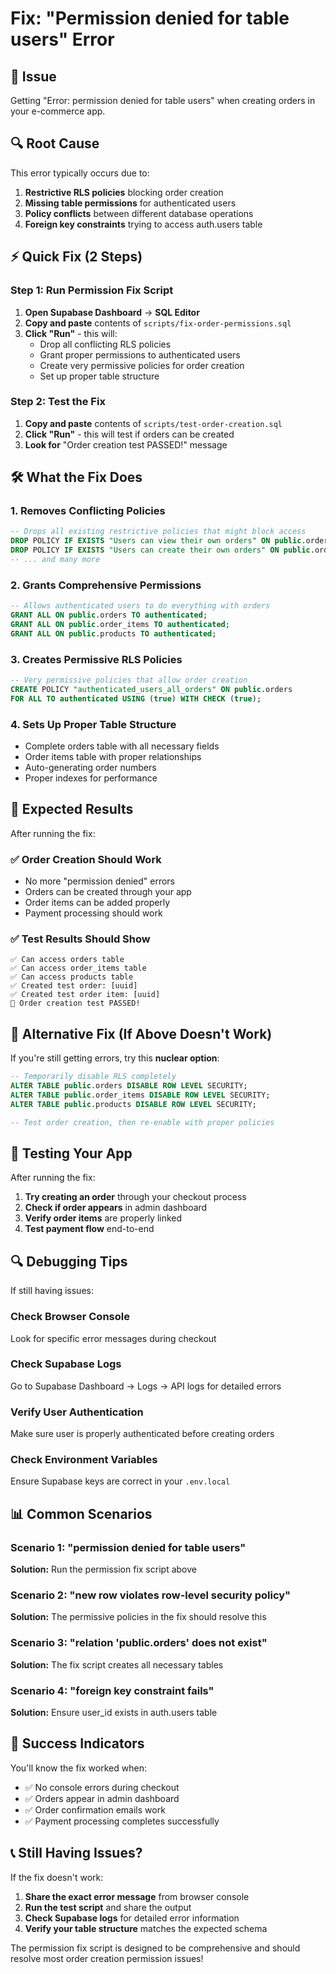 # Fix: "Permission denied for table users" Error

## 🚨 Issue
Getting "Error: permission denied for table users" when creating orders in your e-commerce app.

## 🔍 Root Cause
This error typically occurs due to:
1. **Restrictive RLS policies** blocking order creation
2. **Missing table permissions** for authenticated users
3. **Policy conflicts** between different database operations
4. **Foreign key constraints** trying to access auth.users table

## ⚡ Quick Fix (2 Steps)

### Step 1: Run Permission Fix Script
1. **Open Supabase Dashboard** → **SQL Editor**
2. **Copy and paste** contents of `scripts/fix-order-permissions.sql`
3. **Click "Run"** - this will:
   - Drop all conflicting RLS policies
   - Grant proper permissions to authenticated users
   - Create very permissive policies for order creation
   - Set up proper table structure

### Step 2: Test the Fix
1. **Copy and paste** contents of `scripts/test-order-creation.sql`
2. **Click "Run"** - this will test if orders can be created
3. **Look for** "Order creation test PASSED!" message

## 🛠️ What the Fix Does

### 1. **Removes Conflicting Policies**
```sql
-- Drops all existing restrictive policies that might block access
DROP POLICY IF EXISTS "Users can view their own orders" ON public.orders;
DROP POLICY IF EXISTS "Users can create their own orders" ON public.orders;
-- ... and many more
```

### 2. **Grants Comprehensive Permissions**
```sql
-- Allows authenticated users to do everything with orders
GRANT ALL ON public.orders TO authenticated;
GRANT ALL ON public.order_items TO authenticated;
GRANT ALL ON public.products TO authenticated;
```

### 3. **Creates Permissive RLS Policies**
```sql
-- Very permissive policies that allow order creation
CREATE POLICY "authenticated_users_all_orders" ON public.orders
FOR ALL TO authenticated USING (true) WITH CHECK (true);
```

### 4. **Sets Up Proper Table Structure**
- Complete orders table with all necessary fields
- Order items table with proper relationships
- Auto-generating order numbers
- Proper indexes for performance

## 🎯 Expected Results

After running the fix:

### ✅ **Order Creation Should Work**
- No more "permission denied" errors
- Orders can be created through your app
- Order items can be added properly
- Payment processing should work

### ✅ **Test Results Should Show**
```
✅ Can access orders table
✅ Can access order_items table  
✅ Can access products table
✅ Created test order: [uuid]
✅ Created test order item: [uuid]
🎉 Order creation test PASSED!
```

## 🔧 Alternative Fix (If Above Doesn't Work)

If you're still getting errors, try this **nuclear option**:

```sql
-- Temporarily disable RLS completely
ALTER TABLE public.orders DISABLE ROW LEVEL SECURITY;
ALTER TABLE public.order_items DISABLE ROW LEVEL SECURITY;
ALTER TABLE public.products DISABLE ROW LEVEL SECURITY;

-- Test order creation, then re-enable with proper policies
```

## 🧪 Testing Your App

After running the fix:

1. **Try creating an order** through your checkout process
2. **Check if order appears** in admin dashboard
3. **Verify order items** are properly linked
4. **Test payment flow** end-to-end

## 🔍 Debugging Tips

If still having issues:

### Check Browser Console
Look for specific error messages during checkout

### Check Supabase Logs
Go to Supabase Dashboard → Logs → API logs for detailed errors

### Verify User Authentication
Make sure user is properly authenticated before creating orders

### Check Environment Variables
Ensure Supabase keys are correct in your `.env.local`

## 📊 Common Scenarios

### Scenario 1: "permission denied for table users"
**Solution:** Run the permission fix script above

### Scenario 2: "new row violates row-level security policy"
**Solution:** The permissive policies in the fix should resolve this

### Scenario 3: "relation 'public.orders' does not exist"
**Solution:** The fix script creates all necessary tables

### Scenario 4: "foreign key constraint fails"
**Solution:** Ensure user_id exists in auth.users table

## 🎉 Success Indicators

You'll know the fix worked when:
- ✅ No console errors during checkout
- ✅ Orders appear in admin dashboard
- ✅ Order confirmation emails work
- ✅ Payment processing completes successfully

## 📞 Still Having Issues?

If the fix doesn't work:

1. **Share the exact error message** from browser console
2. **Run the test script** and share the output
3. **Check Supabase logs** for detailed error information
4. **Verify your table structure** matches the expected schema

The permission fix script is designed to be comprehensive and should resolve most order creation permission issues!
